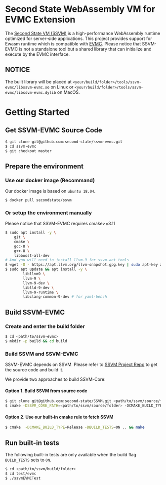 # Second State WebAssembly VM for EVMC Extension

The [Second State VM (SSVM)](https://github.com/second-state/ssvm) is a high-performance WebAssembly runtime optimized for server-side applications. This project provides support for Ewasm runtime which is compatible with [EVMC](https://github.com/ethereum/evmc). Please notice that SSVM-EVMC is not a standalone tool but a shared library that can initialize and execute by the EVMC interface.

## NOTICE

The built library will be placed at `<your/build/folder>/tools/ssvm-evmc/libssvm-evmc.so` on Linux or `<your/build/folder>/tools/ssvm-evmc/libssvm-evmc.dylib` on MacOS.

# Getting Started

## Get SSVM-EVMC Source Code

```bash
$ git clone git@github.com:second-state/ssvm-evmc.git
$ cd ssvm-evmc
$ git checkout master
```

## Prepare the environment


### Use our docker image (Recommand)

Our docker image is based on `ubuntu 18.04`.

```bash
$ docker pull secondstate/ssvm
```

### Or setup the environment manually

Please notice that SSVM-EVMC requires cmake>=3.11

```bash
$ sudo apt install -y \
	git \
	cmake \
	gcc-8 \
	g++-8 \
	libboost-all-dev
# And you will need to install llvm-9 for ssvm-aot tools
$ wget -O - https://apt.llvm.org/llvm-snapshot.gpg.key | sudo apt-key add -
$ sudo apt update && apt install -y \
        libllvm9 \
        llvm-9 \
        llvm-9-dev \
        liblld-9-dev \
        llvm-9-runtime \
        libclang-common-9-dev # for yaml-bench
```

## Build SSVM-EVMC

### Create and enter the build folder

```bash
$ cd <path/to/ssvm-evmc>
$ mkdir -p build && cd build
```

### Build SSVM and SSVM-EVMC

SSVM-EVMC depends on SSVM. Please refer to [SSVM Project Repo](https://github.com/second-state/SSVM) to get the source code and build it.

We provide two approaches to build SSVM-Core:

#### Option  1. Build SSVM from source code

```bash
$ git clone git@github.com:second-state/SSVM.git <path/to/ssvm/source/folder>
$ cmake -DSSVM_CORE_PATH=<path/to/ssvm/source/folder> -DCMAKE_BUILD_TYPE=Release -DBUILD_TESTS=ON .. && make
```

#### Option 2. Use our built-in cmake rule to fetch SSVM

```bash
$ cmake  -DCMAKE_BUILD_TYPE=Release -DBUILD_TESTS=ON .. && make
```

## Run built-in tests

The following built-in tests are only available when the build flag `BUILD_TESTS` sets to `ON`.

```bash
$ cd <path/to/ssvm/build/folder>
$ cd test/evmc
$ ./ssvmEVMCTest
```
